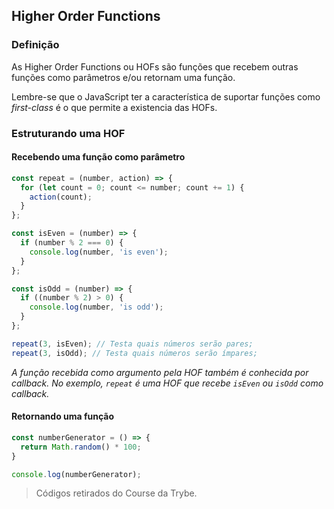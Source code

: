 ## Higher Order Functions

### Definição

As Higher Order Functions ou HOFs são funções que recebem outras funções como parâmetros e/ou retornam uma função.

Lembre-se que o JavaScript ter a característica de suportar funções como *first-class* é o que permite a existencia das HOFs.

### Estruturando uma HOF

#### Recebendo uma função como parâmetro

~~~javascript
const repeat = (number, action) => {
  for (let count = 0; count <= number; count += 1) {
    action(count);
  }
};

const isEven = (number) => {
  if (number % 2 === 0) {
    console.log(number, 'is even');
  }
};

const isOdd = (number) => {
  if ((number % 2) > 0) {
    console.log(number, 'is odd');
  }
};

repeat(3, isEven); // Testa quais números serão pares;
repeat(3, isOdd); // Testa quais números serão ímpares;
~~~

*A função recebida como argumento pela HOF também é conhecida por callback. No exemplo, `repeat` é uma HOF que recebe `isEven` ou `isOdd` como callback.*

#### Retornando uma função

~~~javascript
const numberGenerator = () => {
  return Math.random() * 100;
}

console.log(numberGenerator);
~~~
> Códigos retirados do Course da Trybe.